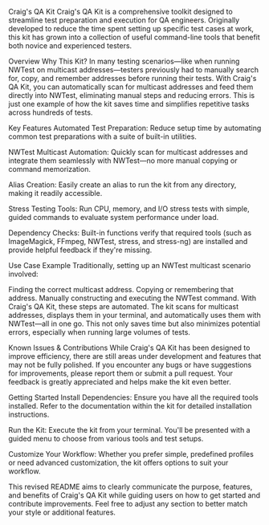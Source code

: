 Craig's QA Kit
Craig's QA Kit is a comprehensive toolkit designed to streamline test preparation and execution for QA engineers. Originally developed to reduce the time spent setting up specific test cases at work, this kit has grown into a collection of useful command-line tools that benefit both novice and experienced testers.

Overview
Why This Kit?
In many testing scenarios—like when running NWTest on multicast addresses—testers previously had to manually search for, copy, and remember addresses before running their tests. With Craig's QA Kit, you can automatically scan for multicast addresses and feed them directly into NWTest, eliminating manual steps and reducing errors. This is just one example of how the kit saves time and simplifies repetitive tasks across hundreds of tests.

Key Features
Automated Test Preparation:
Reduce setup time by automating common test preparations with a suite of built-in utilities.

NWTest Multicast Automation:
Quickly scan for multicast addresses and integrate them seamlessly with NWTest—no more manual copying or command memorization.

Alias Creation:
Easily create an alias to run the kit from any directory, making it readily accessible.

Stress Testing Tools:
Run CPU, memory, and I/O stress tests with simple, guided commands to evaluate system performance under load.

Dependency Checks:
Built-in functions verify that required tools (such as ImageMagick, FFmpeg, NWTest, stress, and stress-ng) are installed and provide helpful feedback if they're missing.

Use Case Example
Traditionally, setting up an NWTest multicast scenario involved:

Finding the correct multicast address.
Copying or remembering that address.
Manually constructing and executing the NWTest command.
With Craig's QA Kit, these steps are automated. The kit scans for multicast addresses, displays them in your terminal, and automatically uses them with NWTest—all in one go. This not only saves time but also minimizes potential errors, especially when running large volumes of tests.

Known Issues & Contributions
While Craig's QA Kit has been designed to improve efficiency, there are still areas under development and features that may not be fully polished. If you encounter any bugs or have suggestions for improvements, please report them or submit a pull request. Your feedback is greatly appreciated and helps make the kit even better.

Getting Started
Install Dependencies:
Ensure you have all the required tools installed. Refer to the documentation within the kit for detailed installation instructions.

Run the Kit:
Execute the kit from your terminal. You'll be presented with a guided menu to choose from various tools and test setups.

Customize Your Workflow:
Whether you prefer simple, predefined profiles or need advanced customization, the kit offers options to suit your workflow.

This revised README aims to clearly communicate the purpose, features, and benefits of Craig's QA Kit while guiding users on how to get started and contribute improvements. Feel free to adjust any section to better match your style or additional features.
